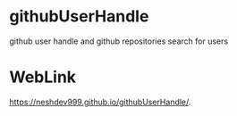 # githubUserHandle
github user handle and github repositories search for users
# WebLink
https://neshdev999.github.io/githubUserHandle/. 
